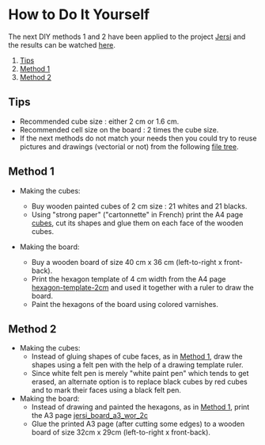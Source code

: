 # How to Do It Yourself

The next DIY methods 1 and 2 have been applied to the project [Jersi](https://github.com/LucasBorboleta/jersi) and the results can be watched [here](http://lucas.borboleta.blog.free.fr/public/JERSI/Board-April-2022/board-april-2022.html).

1. [Tips](#Tips)
2. [Method 1](#Method-1)
3. [Method 2](#Method-2)

## Tips
- Recommended cube size : either 2 cm or 1.6 cm.
- Recommended cell size on the board : 2 times the cube size.
- If the next methods do not match your needs then you could try to reuse pictures and drawings (vectorial or not) from the following [file tree](https://github.com/LucasBorboleta/jersi/tree/master/pictures/diy).

## Method 1
- Making the cubes:
  - Buy wooden painted cubes of 2 cm size : 21 whites and 21 blacks.
  - Using "strong paper" ("cartonnette" in French) print the A4 page [cubes](https://github.com/LucasBorboleta/jersi/blob/master/pictures/diy/cubes.pdf), cut its shapes and glue them on each face of the wooden cubes.

- Making the board:
  - Buy a wooden board of size 40 cm x 36 cm (left-to-right x front-back).
  - Print the hexagon template of 4 cm width from the A4 page [hexagon-template-2cm](https://github.com/LucasBorboleta/jersi/blob/master/pictures/diy/hexagon-template-2cm.pdf) and used it together with a ruler to draw the board.
  - Paint the hexagons of the board using colored varnishes.


## Method 2
- Making the cubes:
  - Instead of gluing shapes of cube faces, as in [Method 1](#Method-1), draw the shapes using a felt pen with the help of a drawing template ruler.
  - Since white felt pen is merely "white paint pen" which tends to get erased, an alternate option is to
    replace black cubes by red cubes and to mark their faces using a black felt pen.
- Making the board:
  - Instead of drawing and painted the hexagons, as in [Method 1](#Method-1), print the A3 page [jersi_board_a3_wor_2c](https://github.com/LucasBorboleta/jersi/blob/master/pictures/diy/boards/jersi_board_a3_wor_2c.pdf)
  - Glue the printed A3 page (after cutting some edges) to a wooden board of size 32cm x 29cm (left-to-right x front-back).